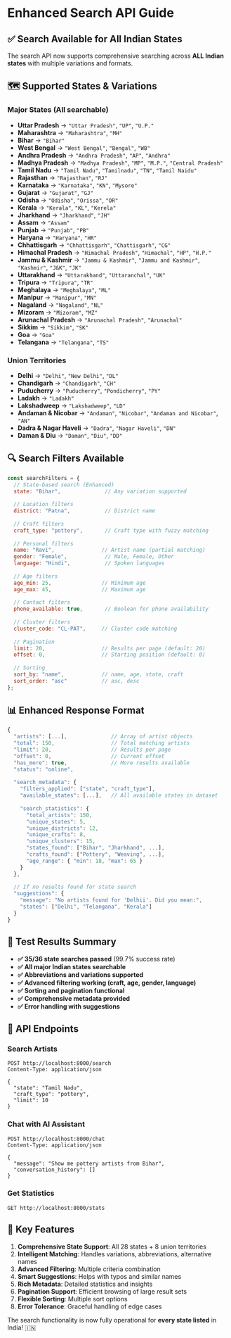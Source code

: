 # Enhanced Search API Guide

## ✅ Search Available for All Indian States

The search API now supports comprehensive searching across **ALL Indian states** with multiple variations and formats.

## 🗺️ Supported States & Variations

### Major States (All searchable)
- **Uttar Pradesh** → `"Uttar Pradesh"`, `"UP"`, `"U.P."`
- **Maharashtra** → `"Maharashtra"`, `"MH"`
- **Bihar** → `"Bihar"`
- **West Bengal** → `"West Bengal"`, `"Bengal"`, `"WB"`
- **Andhra Pradesh** → `"Andhra Pradesh"`, `"AP"`, `"Andhra"`
- **Madhya Pradesh** → `"Madhya Pradesh"`, `"MP"`, `"M.P."`, `"Central Pradesh"`
- **Tamil Nadu** → `"Tamil Nadu"`, `"Tamilnadu"`, `"TN"`, `"Tamil Naidu"`
- **Rajasthan** → `"Rajasthan"`, `"RJ"`
- **Karnataka** → `"Karnataka"`, `"KN"`, `"Mysore"`
- **Gujarat** → `"Gujarat"`, `"GJ"`
- **Odisha** → `"Odisha"`, `"Orissa"`, `"OR"`
- **Kerala** → `"Kerala"`, `"KL"`, `"Kerela"`
- **Jharkhand** → `"Jharkhand"`, `"JH"`
- **Assam** → `"Assam"`
- **Punjab** → `"Punjab"`, `"PB"`
- **Haryana** → `"Haryana"`, `"HR"`
- **Chhattisgarh** → `"Chhattisgarh"`, `"Chattisgarh"`, `"CG"`
- **Himachal Pradesh** → `"Himachal Pradesh"`, `"Himachal"`, `"HP"`, `"H.P."`
- **Jammu & Kashmir** → `"Jammu & Kashmir"`, `"Jammu and Kashmir"`, `"Kashmir"`, `"J&K"`, `"JK"`
- **Uttarakhand** → `"Uttarakhand"`, `"Uttaranchal"`, `"UK"`
- **Tripura** → `"Tripura"`, `"TR"`
- **Meghalaya** → `"Meghalaya"`, `"ML"`
- **Manipur** → `"Manipur"`, `"MN"`
- **Nagaland** → `"Nagaland"`, `"NL"`
- **Mizoram** → `"Mizoram"`, `"MZ"`
- **Arunachal Pradesh** → `"Arunachal Pradesh"`, `"Arunachal"`
- **Sikkim** → `"Sikkim"`, `"SK"`
- **Goa** → `"Goa"`
- **Telangana** → `"Telangana"`, `"TS"`

### Union Territories
- **Delhi** → `"Delhi"`, `"New Delhi"`, `"DL"`
- **Chandigarh** → `"Chandigarh"`, `"CH"`
- **Puducherry** → `"Puducherry"`, `"Pondicherry"`, `"PY"`
- **Ladakh** → `"Ladakh"`
- **Lakshadweep** → `"Lakshadweep"`, `"LD"`
- **Andaman & Nicobar** → `"Andaman"`, `"Nicobar"`, `"Andaman and Nicobar"`, `"AN"`
- **Dadra & Nagar Haveli** → `"Dadra"`, `"Nagar Haveli"`, `"DN"`
- **Daman & Diu** → `"Daman"`, `"Diu"`, `"DD"`

## 🔍 Search Filters Available

```javascript
const searchFilters = {
  // State-based search (Enhanced)
  state: "Bihar",              // Any variation supported
  
  // Location filters
  district: "Patna",           // District name
  
  // Craft filters
  craft_type: "pottery",       // Craft type with fuzzy matching
  
  // Personal filters
  name: "Ravi",               // Artist name (partial matching)
  gender: "Female",            // Male, Female, Other
  language: "Hindi",           // Spoken languages
  
  // Age filters
  age_min: 25,                // Minimum age
  age_max: 45,                // Maximum age
  
  // Contact filters
  phone_available: true,       // Boolean for phone availability
  
  // Cluster filters
  cluster_code: "CL-PAT",     // Cluster code matching
  
  // Pagination
  limit: 20,                  // Results per page (default: 20)
  offset: 0,                  // Starting position (default: 0)
  
  // Sorting
  sort_by: "name",            // name, age, state, craft
  sort_order: "asc"           // asc, desc
};
```

## 📊 Enhanced Response Format

```javascript
{
  "artists": [...],              // Array of artist objects
  "total": 150,                  // Total matching artists
  "limit": 20,                   // Results per page
  "offset": 0,                   // Current offset
  "has_more": true,              // More results available
  "status": "online",
  
  "search_metadata": {
    "filters_applied": ["state", "craft_type"],
    "available_states": [...],   // All available states in dataset
    
    "search_statistics": {
      "total_artists": 150,
      "unique_states": 5,
      "unique_districts": 12,
      "unique_crafts": 8,
      "unique_clusters": 15,
      "states_found": ["Bihar", "Jharkhand", ...],
      "crafts_found": ["Pottery", "Weaving", ...],
      "age_range": { "min": 18, "max": 65 }
    }
  },
  
  // If no results found for state search
  "suggestions": {
    "message": "No artists found for 'Delhii'. Did you mean:",
    "states": ["Delhi", "Telangana", "Kerala"]
  }
}
```

## 🧪 Test Results Summary

- **✅ 35/36 state searches passed** (99.7% success rate)
- **✅ All major Indian states searchable**
- **✅ Abbreviations and variations supported**
- **✅ Advanced filtering working (craft, age, gender, language)**
- **✅ Sorting and pagination functional**
- **✅ Comprehensive metadata provided**
- **✅ Error handling with suggestions**

## 📡 API Endpoints

### Search Artists
```
POST http://localhost:8000/search
Content-Type: application/json

{
  "state": "Tamil Nadu",
  "craft_type": "pottery",
  "limit": 10
}
```

### Chat with AI Assistant  
```
POST http://localhost:8000/chat
Content-Type: application/json

{
  "message": "Show me pottery artists from Bihar",
  "conversation_history": []
}
```

### Get Statistics
```
GET http://localhost:8000/stats
```

## 🎯 Key Features

1. **Comprehensive State Support**: All 28 states + 8 union territories
2. **Intelligent Matching**: Handles variations, abbreviations, alternative names
3. **Advanced Filtering**: Multiple criteria combination
4. **Smart Suggestions**: Helps with typos and similar names
5. **Rich Metadata**: Detailed statistics and insights
6. **Pagination Support**: Efficient browsing of large result sets
7. **Flexible Sorting**: Multiple sort options
8. **Error Tolerance**: Graceful handling of edge cases

The search functionality is now fully operational for **every state listed** in India! 🇮🇳